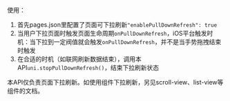 <!-- ## uni.startPullDownRefresh(options?) @startpulldownrefresh -->

<!-- UTSAPIJSON.startPullDownRefresh.name -->

<!-- UTSAPIJSON.startPullDownRefresh.description -->

<!-- UTSAPIJSON.startPullDownRefresh.compatibility -->

<!-- UTSAPIJSON.startPullDownRefresh.param -->

<!-- UTSAPIJSON.startPullDownRefresh.returnValue -->

<!-- UTSAPIJSON.startPullDownRefresh.tutorial -->

<!-- ## uni.stopPullDownRefresh() @stoppulldownrefresh -->

<!-- UTSAPIJSON.stopPullDownRefresh.name -->

<!-- UTSAPIJSON.stopPullDownRefresh.description -->

<!-- UTSAPIJSON.stopPullDownRefresh.compatibility -->

使用：
1. 首先pages.json里配置了页面可下拉刷新`"enablePullDownRefresh": true`
2. 当用户下拉页面时触发页面生命周期`onPullDownRefresh`，iOS平台触发时机：当下拉到一定阀值就会触发`onPullDownRefresh`，并不是当手势拖拽结束时触发
3. 在合适的时机（如联网刷新数据结束），调用本API`uni.stopPullDownRefresh()`，结束下拉刷新状态

本API仅负责页面下拉刷新。如使用组件下拉刷新，另见scroll-view、list-view等组件的文档。

<!-- UTSAPIJSON.stopPullDownRefresh.param -->

<!-- UTSAPIJSON.stopPullDownRefresh.returnValue -->

<!-- UTSAPIJSON.stopPullDownRefresh.example -->

<!-- UTSAPIJSON.stopPullDownRefresh.tutorial -->

<!-- UTSAPIJSON.general_type.name -->

<!-- UTSAPIJSON.general_type.param -->
